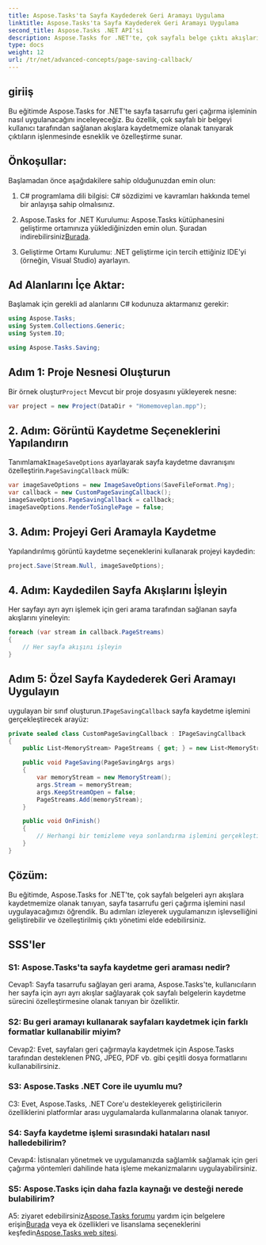 ```yaml
---
title: Aspose.Tasks'ta Sayfa Kaydederek Geri Aramayı Uygulama
linktitle: Aspose.Tasks'ta Sayfa Kaydederek Geri Aramayı Uygulama
second_title: Aspose.Tasks .NET API'si
description: Aspose.Tasks for .NET'te, çok sayfalı belge çıktı akışlarının özelleştirilmiş şekilde işlenmesini sağlayan, sayfa tasarrufu sağlayan bir geri aramanın nasıl uygulanacağını öğrenin.
type: docs
weight: 12
url: /tr/net/advanced-concepts/page-saving-callback/
---
```

## giriiş

Bu eğitimde Aspose.Tasks for .NET'te sayfa tasarrufu geri çağırma işleminin nasıl uygulanacağını inceleyeceğiz. Bu özellik, çok sayfalı bir belgeyi kullanıcı tarafından sağlanan akışlara kaydetmemize olanak tanıyarak çıktıların işlenmesinde esneklik ve özelleştirme sunar.

## Önkoşullar:

Başlamadan önce aşağıdakilere sahip olduğunuzdan emin olun:

1. C# programlama dili bilgisi: C# sözdizimi ve kavramları hakkında temel bir anlayışa sahip olmalısınız.
   
2. Aspose.Tasks for .NET Kurulumu: Aspose.Tasks kütüphanesini geliştirme ortamınıza yüklediğinizden emin olun. Şuradan indirebilirsiniz[Burada](https://releases.aspose.com/tasks/net/).

3. Geliştirme Ortamı Kurulumu: .NET geliştirme için tercih ettiğiniz IDE'yi (örneğin, Visual Studio) ayarlayın.

## Ad Alanlarını İçe Aktar:

Başlamak için gerekli ad alanlarını C# kodunuza aktarmanız gerekir:

```csharp
using Aspose.Tasks;
using System.Collections.Generic;
using System.IO;

using Aspose.Tasks.Saving;

```

## Adım 1: Proje Nesnesi Oluşturun

 Bir örnek oluştur`Project` Mevcut bir proje dosyasını yükleyerek nesne:

```csharp
var project = new Project(DataDir + "Homemoveplan.mpp");
```

## 2. Adım: Görüntü Kaydetme Seçeneklerini Yapılandırın

 Tanımlamak`ImageSaveOptions` ayarlayarak sayfa kaydetme davranışını özelleştirin.`PageSavingCallback` mülk:

```csharp
var imageSaveOptions = new ImageSaveOptions(SaveFileFormat.Png);
var callback = new CustomPageSavingCallback();
imageSaveOptions.PageSavingCallback = callback;
imageSaveOptions.RenderToSinglePage = false;
```

## 3. Adım: Projeyi Geri Aramayla Kaydetme

Yapılandırılmış görüntü kaydetme seçeneklerini kullanarak projeyi kaydedin:

```csharp
project.Save(Stream.Null, imageSaveOptions);
```

## 4. Adım: Kaydedilen Sayfa Akışlarını İşleyin

Her sayfayı ayrı ayrı işlemek için geri arama tarafından sağlanan sayfa akışlarını yineleyin:

```csharp
foreach (var stream in callback.PageStreams)
{
    // Her sayfa akışını işleyin
}
```

## Adım 5: Özel Sayfa Kaydederek Geri Aramayı Uygulayın

 uygulayan bir sınıf oluşturun.`IPageSavingCallback` sayfa kaydetme işlemini gerçekleştirecek arayüz:

```csharp
private sealed class CustomPageSavingCallback : IPageSavingCallback
{
    public List<MemoryStream> PageStreams { get; } = new List<MemoryStream>();

    public void PageSaving(PageSavingArgs args)
    {
        var memoryStream = new MemoryStream();
        args.Stream = memoryStream;
        args.KeepStreamOpen = false;
        PageStreams.Add(memoryStream);
    }

    public void OnFinish()
    {
        // Herhangi bir temizleme veya sonlandırma işlemini gerçekleştirin
    }
}
```

## Çözüm:

Bu eğitimde, Aspose.Tasks for .NET'te, çok sayfalı belgeleri ayrı akışlara kaydetmemize olanak tanıyan, sayfa tasarrufu geri çağırma işlemini nasıl uygulayacağımızı öğrendik. Bu adımları izleyerek uygulamanızın işlevselliğini geliştirebilir ve özelleştirilmiş çıktı yönetimi elde edebilirsiniz.

## SSS'ler

### S1: Aspose.Tasks'ta sayfa kaydetme geri araması nedir?

Cevap1: Sayfa tasarrufu sağlayan geri arama, Aspose.Tasks'te, kullanıcıların her sayfa için ayrı ayrı akışlar sağlayarak çok sayfalı belgelerin kaydetme sürecini özelleştirmesine olanak tanıyan bir özelliktir.

### S2: Bu geri aramayı kullanarak sayfaları kaydetmek için farklı formatlar kullanabilir miyim?

Cevap2: Evet, sayfaları geri çağırmayla kaydetmek için Aspose.Tasks tarafından desteklenen PNG, JPEG, PDF vb. gibi çeşitli dosya formatlarını kullanabilirsiniz.

### S3: Aspose.Tasks .NET Core ile uyumlu mu?

C3: Evet, Aspose.Tasks, .NET Core'u destekleyerek geliştiricilerin özelliklerini platformlar arası uygulamalarda kullanmalarına olanak tanıyor.

### S4: Sayfa kaydetme işlemi sırasındaki hataları nasıl halledebilirim?

Cevap4: İstisnaları yönetmek ve uygulamanızda sağlamlık sağlamak için geri çağırma yöntemleri dahilinde hata işleme mekanizmalarını uygulayabilirsiniz.

### S5: Aspose.Tasks için daha fazla kaynağı ve desteği nerede bulabilirim?

 A5: ziyaret edebilirsiniz[Aspose.Tasks forumu](https://forum.aspose.com/c/tasks/15) yardım için belgelere erişin[Burada](https://reference.aspose.com/tasks/net/) veya ek özellikleri ve lisanslama seçeneklerini keşfedin[Aspose.Tasks web sitesi](https://purchase.aspose.com/buy).